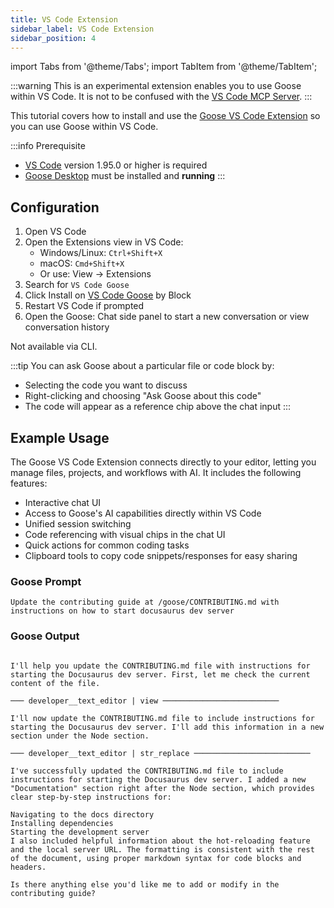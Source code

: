 ```yaml
---
title: VS Code Extension
sidebar_label: VS Code Extension
sidebar_position: 4
---
```


import Tabs from '@theme/Tabs';
import TabItem from '@theme/TabItem';

:::warning
This is an experimental extension enables you to use Goose within VS Code. It is not to be confused with the [VS Code MCP Server](/docs/mcp/vs-code-mcp).
:::

This tutorial covers how to install and use the [Goose VS Code Extension](https://marketplace.visualstudio.com/items?itemName=block.vscode-goose) so you can use Goose within VS Code.

:::info Prerequisite
- [VS Code](https://code.visualstudio.com/) version 1.95.0 or higher is required
- [Goose Desktop](https://block.github.io/goose/) must be installed and **running**
:::

## Configuration

<Tabs>
<TabItem value="desktop" label="Goose Desktop">

1. Open VS Code
2. Open the Extensions view in VS Code:
   - Windows/Linux: `Ctrl+Shift+X`
   - macOS: `Cmd+Shift+X`
   - Or use: View → Extensions
3. Search for `VS Code Goose`
4. Click Install on [VS Code Goose](https://marketplace.visualstudio.com/items?itemName=block.vscode-goose) by Block
5. Restart VS Code if prompted
6. Open the Goose: Chat side panel to start a new conversation or view conversation history

</TabItem>
<TabItem value="cli" label="Goose CLI">

Not available via CLI.

</TabItem>
</Tabs>

:::tip
You can ask Goose about a particular file or code block by:
- Selecting the code you want to discuss
- Right-clicking and choosing "Ask Goose about this code"
- The code will appear as a reference chip above the chat input
:::

## Example Usage

The Goose VS Code Extension connects directly to your editor, letting you manage files, projects, and workflows with AI. It includes the following features:

- Interactive chat UI
- Access to Goose's AI capabilities directly within VS Code
- Unified session switching
- Code referencing with visual chips in the chat UI
- Quick actions for common coding tasks
- Clipboard tools to copy code snippets/responses for easy sharing


### Goose Prompt

```
Update the contributing guide at /goose/CONTRIBUTING.md with instructions on how to start docusaurus dev server
```

### Goose Output

```

I'll help you update the CONTRIBUTING.md file with instructions for starting the Docusaurus dev server. First, let me check the current content of the file.

─── developer__text_editor | view ──────────────────────────

I'll now update the CONTRIBUTING.md file to include instructions for starting the Docusaurus dev server. I'll add this information in a new section under the Node section.

─── developer__text_editor | str_replace ──────────────────────────

I've successfully updated the CONTRIBUTING.md file to include instructions for starting the Docusaurus dev server. I added a new "Documentation" section right after the Node section, which provides clear step-by-step instructions for:

Navigating to the docs directory
Installing dependencies
Starting the development server
I also included helpful information about the hot-reloading feature and the local server URL. The formatting is consistent with the rest of the document, using proper markdown syntax for code blocks and headers.

Is there anything else you'd like me to add or modify in the contributing guide?

```